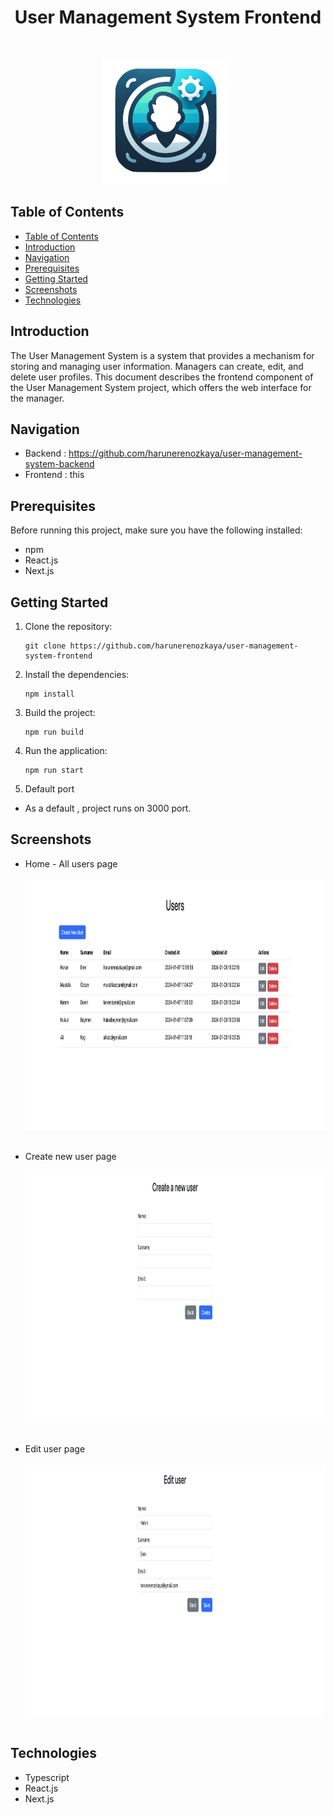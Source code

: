
<h1 align="center"> User Management System Frontend</h1> <br> 
<p align="center">
<img src = "img/umg_logo.png" height=200> &nbsp;
</p>

## Table of Contents

- [Table of Contents](#table-of-contents)
- [Introduction](#introduction)
- [Navigation](#navigation)
- [Prerequisites](#prerequisites)
- [Getting Started](#getting-started)
- [Screenshots](#screenshots)
- [Technologies](#technologies)

## Introduction

The User Management System is a system that provides a mechanism for storing and managing user information. Managers can create, edit, and delete user profiles. This document describes the frontend component of the User Management System project, which offers the web interface for the manager.

## Navigation
- Backend : https://github.com/harunerenozkaya/user-management-system-backend
- Frontend : this

## Prerequisites

Before running this project, make sure you have the following installed:

- npm
- React.js
- Next.js

## Getting Started

1. Clone the repository:

    ```
    git clone https://github.com/harunerenozkaya/user-management-system-frontend
    ```

2. Install the dependencies:

    ```
    npm install
    ```

2. Build the project:

    ```
    npm run build
    ```

4. Run the application:

    ```
    npm run start 
    ```

5. Default port

- As a default , project runs on 3000 port.

## Screenshots

* Home - All users page <br><br>
  <img src = "img/users.png" height=400> &nbsp;

* Create new user page <br><br>
  <img src = "img/createNewUser.png" height=400> &nbsp;

* Edit user page <br><br>
  <img src = "img/editUser.png" height=400> &nbsp;

## Technologies

- Typescript
- React.js
- Next.js
